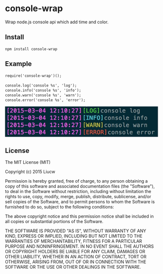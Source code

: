 # console-wrap


Wrap node.js console api which add time and color.

## Install

```
npm install console-wrap
```

## Example

```
require('console-wrap')();

console.log('console %s', 'log');
console.info('console %s', 'info');
console.warn('console %s', 'warn');
console.error('console %s', 'error');

```
![screenshot](https://github.com/booxood/node-console-wrap/raw/master/screenshot.png)

## License

The MIT License (MIT)

Copyright (c) 2015 Liucw

Permission is hereby granted, free of charge, to any person obtaining a copy of
this software and associated documentation files (the "Software"), to deal in
the Software without restriction, including without limitation the rights to
use, copy, modify, merge, publish, distribute, sublicense, and/or sell copies of
the Software, and to permit persons to whom the Software is furnished to do so,
subject to the following conditions:

The above copyright notice and this permission notice shall be included in all
copies or substantial portions of the Software.

THE SOFTWARE IS PROVIDED "AS IS", WITHOUT WARRANTY OF ANY KIND, EXPRESS OR
IMPLIED, INCLUDING BUT NOT LIMITED TO THE WARRANTIES OF MERCHANTABILITY, FITNESS
FOR A PARTICULAR PURPOSE AND NONINFRINGEMENT. IN NO EVENT SHALL THE AUTHORS OR
COPYRIGHT HOLDERS BE LIABLE FOR ANY CLAIM, DAMAGES OR OTHER LIABILITY, WHETHER
IN AN ACTION OF CONTRACT, TORT OR OTHERWISE, ARISING FROM, OUT OF OR IN
CONNECTION WITH THE SOFTWARE OR THE USE OR OTHER DEALINGS IN THE SOFTWARE.
